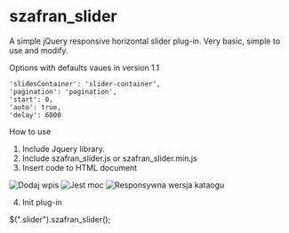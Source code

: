 szafran_slider
==============


A simple jQuery responsive horizontal slider plug-in. Very basic, simple to use and modify.

Options with defaults vaues in version 1.1

    'slidesContainer': 'slider-container',
    'pagination': 'pagination',
    'start': 0,
    'auto': true,
    'delay': 6000

How to use

1. Include Jquery library.
2. Include szafran_slider.js or szafran_slider.min.js 
3. Insert code to HTML document

  <div class="slider">
    <div class="slider-container">
       <img src="<?= URL::base() ?>public/img/slider.png" alt="Dodaj wpis" > 
       <img src="<?= URL::base() ?>public/img/hero.jpg" alt="Jest moc" > 
       <img src="<?= URL::base() ?>public/img/rwd.jpg" alt="Responsywna wersja kataogu" > 
    </div>
    <div class="pagination">
      <div class="child"></div>
      <div class="child"></div>
      <div class="child"></div>
    </div>
  </div>
  
  4. Init plug-in 
  
  $(".slider").szafran_slider();
    
